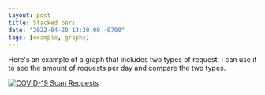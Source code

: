 ```yaml
---
layout: post
title: Stacked bars
date: "2022-04-20 13:30:00 -0700"
tags: [example, graphs]
---
```


Here's an example of a graph that includes two types of request. I can use it to see the amount of requests per day and compare the two types.

<div class='tableauPlaceholder' id='viz1650752391993' style='position: relative'><noscript><a href='#'><img alt='COVID-19 Scan Requests ' src='https:&#47;&#47;public.tableau.com&#47;static&#47;images&#47;CO&#47;COVID-19ScanRequests&#47;Sheet1&#47;1_rss.png' style='border: none' /></a></noscript>
    <object class='tableauViz'  style='display:none;'><param name='host_url' value='https%3A%2F%2Fpublic.tableau.com%2F' /> <param name='embed_code_version' value='3' /> <param name='site_root' value='' /><param name='name' value='COVID-19ScanRequests&#47;Sheet1' /><param name='tabs' value='no' /><param name='toolbar' value='yes' /><param name='static_image' value='https:&#47;&#47;public.tableau.com&#47;static&#47;images&#47;CO&#47;COVID-19ScanRequests&#47;Sheet1&#47;1.png' /> <param name='animate_transition' value='yes' /><param name='display_static_image' value='yes' /><param name='display_spinner' value='yes' /><param name='display_overlay' value='yes' /><param name='display_count' value='yes' /><param name='language' value='en-US' /></object>
</div>                
<script type='text/javascript'>                    
    var divElement = document.getElementById('viz1650752391993');                    
    var vizElement = divElement.getElementsByTagName('object')[0];                    
    vizElement.style.width='100%';vizElement.style.height=(divElement.offsetWidth*0.75)+'px';                    
    var scriptElement = document.createElement('script');                    
    scriptElement.src = 'https://public.tableau.com/javascripts/api/viz_v1.js';                    
    vizElement.parentNode.insertBefore(scriptElement, vizElement);                
</script>

<!--more-->
